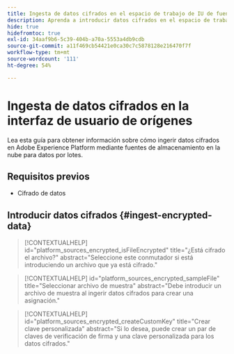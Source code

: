 ```yaml
---
title: Ingesta de datos cifrados en el espacio de trabajo de IU de fuentes
description: Aprenda a introducir datos cifrados en el espacio de trabajo de la interfaz de usuario de fuentes.
hide: true
hidefromtoc: true
exl-id: 34aaf9b6-5c39-404b-a70a-5553a4db9cdb
source-git-commit: a11f469cb54421e0ca30c7c5878128e216470f7f
workflow-type: tm+mt
source-wordcount: '111'
ht-degree: 54%

---
```


# Ingesta de datos cifrados en la interfaz de usuario de orígenes

Lea esta guía para obtener información sobre cómo ingerir datos cifrados en Adobe Experience Platform mediante fuentes de almacenamiento en la nube para datos por lotes.

## Requisitos previos

* Cifrado de datos

## Introducir datos cifrados {#ingest-encrypted-data}

>[!CONTEXTUALHELP]
>id="platform_sources_encrypted_isFileEncrypted"
>title="¿Está cifrado el archivo?"
>abstract="Seleccione este conmutador si está introduciendo un archivo que ya está cifrado."


>[!CONTEXTUALHELP]
>id="platform_sources_encrypted_sampleFile"
>title="Seleccionar archivo de muestra"
>abstract="Debe introducir un archivo de muestra al ingerir datos cifrados para crear una asignación."

>[!CONTEXTUALHELP]
>id="platform_sources_encrypted_createCustomKey"
>title="Crear clave personalizada"
>abstract="Si lo desea, puede crear un par de claves de verificación de firma y una clave personalizada para los datos cifrados."
